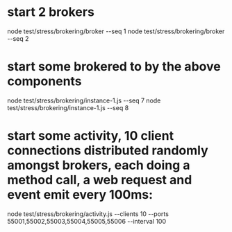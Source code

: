# start 2 brokers
node test/stress/brokering/broker --seq 1
node test/stress/brokering/broker --seq 2

# start some brokered to by the above components
node test/stress/brokering/instance-1.js --seq 7
node test/stress/brokering/instance-1.js --seq 8

# start some activity, 10 client connections distributed randomly amongst brokers, each doing a method call, a web request and event emit every 100ms:
node test/stress/brokering/activity.js --clients 10 --ports 55001,55002,55003,55004,55005,55006 --interval 100
